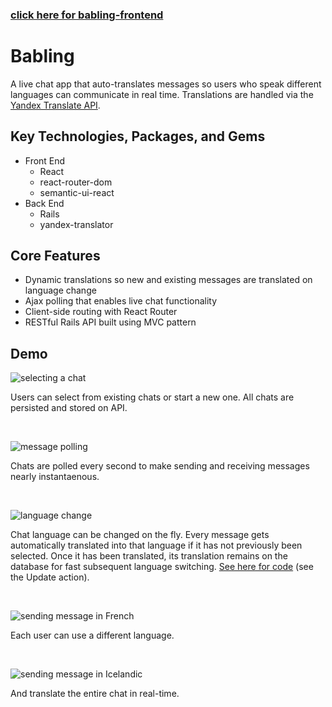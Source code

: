 ### [click here for babling-frontend](https://github.com/dylankershaw/babling-frontend)

# Babling
A live chat app that auto-translates messages so users who speak different languages can communicate in real time. Translations are handled via the [Yandex Translate API](https://tech.yandex.com/translate/).

## Key Technologies, Packages, and Gems
* Front End
  * React
  * react-router-dom
  * semantic-ui-react
* Back End
  * Rails
  * yandex-translator
  
## Core Features
* Dynamic translations so new and existing messages are translated on language change
* Ajax polling that enables live chat functionality
* Client-side routing with React Router
* RESTful Rails API built using MVC pattern

## Demo
![selecting a chat](https://media.giphy.com/media/l0HUjM8gM7S5fKAiQ/giphy.gif)

Users can select from existing chats or start a new one. All chats are persisted and stored on API.

<br />

![message polling](https://media.giphy.com/media/3o75209z1ytFfQlANq/giphy.gif)

Chats are polled every second to make sending and receiving messages nearly instantaenous.

<br />

![language change](https://media.giphy.com/media/l0HTZKcvw96BQJp5K/giphy.gif)

Chat language can be changed on the fly. Every message gets automatically translated into that language if it has not previously been selected. Once it has been translated, its translation remains on the database for fast subsequent language switching. [See here for code](https://github.com/dylankershaw/babling-backend/blob/master/app/controllers/api/v1/chats_controller.rb) (see the Update action).

<br />

![sending message in French](https://media.giphy.com/media/3o751SbSCzKXfPHDb2/giphy.gif)

Each user can use a different language.

<br />

![sending message in Icelandic](https://media.giphy.com/media/3o752dheaB2SUqBDyM/giphy.gif)

And translate the entire chat in real-time.

